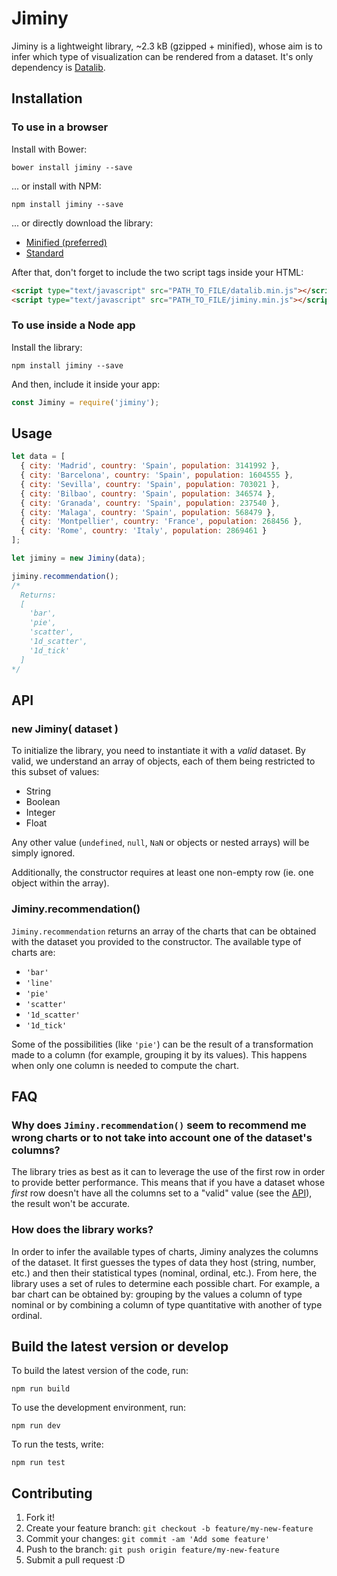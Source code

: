 # Jiminy

Jiminy is a lightweight library, ~2.3 kB (gzipped + minified), whose aim is to infer which type of visualization can be rendered from a dataset. It's only dependency is [Datalib](https://github.com/vega/datalib).

## Installation

### To use in a browser

Install with Bower:
```
bower install jiminy --save
```

... or install with NPM:
```
npm install jiminy --save
```

... or directly download the library:
- [Minified (preferred)](https://raw.githubusercontent.com/Vizzuality/jiminy/master/dist/jiminy.min.js)
- [Standard](https://raw.githubusercontent.com/Vizzuality/jiminy/master/dist/jiminy.js)

After that, don't forget to include the two script tags inside your HTML:
```html
<script type="text/javascript" src="PATH_TO_FILE/datalib.min.js"></script>
<script type="text/javascript" src="PATH_TO_FILE/jiminy.min.js"></script>
```

### To use inside a Node app

Install the library:
```
npm install jiminy --save
```
And then, include it inside your app:
```javascript
const Jiminy = require('jiminy');
```

## Usage

```javascript
let data = [
  { city: 'Madrid', country: 'Spain', population: 3141992 },
  { city: 'Barcelona', country: 'Spain', population: 1604555 },
  { city: 'Sevilla', country: 'Spain', population: 703021 },
  { city: 'Bilbao', country: 'Spain', population: 346574 },
  { city: 'Granada', country: 'Spain', population: 237540 },
  { city: 'Malaga', country: 'Spain', population: 568479 },
  { city: 'Montpellier', country: 'France', population: 268456 },
  { city: 'Rome', country: 'Italy', population: 2869461 }
];

let jiminy = new Jiminy(data);

jiminy.recommendation();
/*
  Returns:
  [
    'bar',
    'pie',
    'scatter',
    '1d_scatter',
    '1d_tick'
  ]
*/
```

## API

### new Jiminy( dataset )

To initialize the library, you need to instantiate it with a *valid* dataset. By valid, we understand an array of objects, each of them being restricted to this subset of values:
- String
- Boolean
- Integer
- Float

Any other value (`undefined`, `null`, `NaN` or objects or nested arrays) will be simply ignored.

Additionally, the constructor requires at least one non-empty row (ie. one object within the array).

### Jiminy.recommendation()

`Jiminy.recommendation` returns an array of the charts that can be obtained with the dataset you provided to the constructor. The available type of charts are:
- `'bar'`
- `'line'`
- `'pie'`
- `'scatter'`
- `'1d_scatter'`
- `'1d_tick'`

Some of the possibilities (like `'pie'`) can be the result of a transformation made to a column (for example, grouping it by its values). This happens when only one column is needed to compute the chart.

## FAQ

### Why does `Jiminy.recommendation()` seem to recommend me wrong charts or to not take into account one of the dataset's columns?

The library tries as best as it can to leverage the use of the first row in order to provide better performance. This means that if you have a dataset whose *first* row doesn't have all the columns set to a "valid" value (see the [API](#new-jiminy-dataset-)), the result won't be accurate.

### How does the library works?

In order to infer the available types of charts, Jiminy analyzes the columns of the dataset. It first guesses the types of data they host (string, number, etc.) and then their statistical types (nominal, ordinal, etc.). From here, the library uses a set of rules to determine each possible chart. For example, a bar chart can be obtained by: grouping by the values a column of type nominal or by combining a column of type quantitative with another of type ordinal.

## Build the latest version or develop

To build the latest version of the code, run:
```
npm run build
```
To use the development environment, run:
```
npm run dev
```
To run the tests, write:
```
npm run test
```

## Contributing

1. Fork it!
2. Create your feature branch: `git checkout -b feature/my-new-feature`
3. Commit your changes: `git commit -am 'Add some feature'`
4. Push to the branch: `git push origin feature/my-new-feature`
5. Submit a pull request :D
